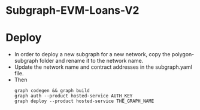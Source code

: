 # Subgraph-EVM-Loans-V2

# Deploy

- In order to deploy a new subgraph for a new network, copy the polygon-subgraph folder and rename it to the network name. 
- Update the network name and contract addresses in the subgraph.yaml file.
- Then 
    ```
    graph codegen && graph build
    graph auth --product hosted-service AUTH_KEY
    graph deploy --product hosted-service THE_GRAPH_NAME
    ```
    